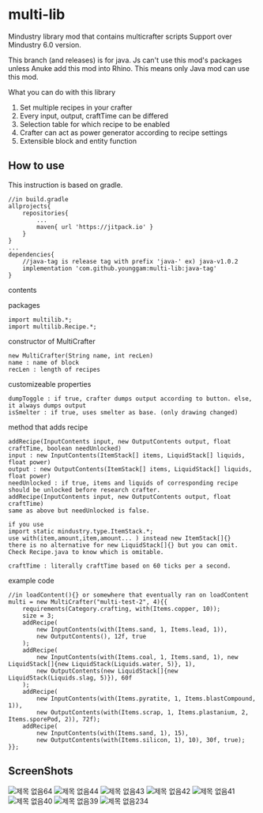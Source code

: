 # multi-lib
Mindustry library mod that contains multicrafter scripts
Support over Mindustry 6.0 version.

This branch (and releases) is for java.
Js can't use this mod's packages unless Anuke add this mod into Rhino.
This means only Java mod can use this mod.

What you can do with this library
1. Set multiple recipes in your crafter
2. Every input, output, craftTime can be differed
3. Selection table for which recipe to be enabled
4. Crafter can act as power generator according to recipe settings
5. Extensible block and entity function

How to use
----------
This instruction is based on gradle.
```
//in build.gradle
allprojects{
    repositories{
        ...
        maven{ url 'https://jitpack.io' }
    }
}
...
dependencies{
    //java-tag is release tag with prefix 'java-' ex) java-v1.0.2
    implementation 'com.github.younggam:multi-lib:java-tag'
}
```
contents

packages
```
import multilib.*;
import multilib.Recipe.*;
```
constructor of MultiCrafter
```
new MultiCrafter(String name, int recLen)
name : name of block
recLen : length of recipes
```
customizeable properties
```
dumpToggle : if true, crafter dumps output according to button. else, it always dumps output
isSmelter : if true, uses smelter as base. (only drawing changed)
```
method that adds recipe
```
addRecipe(InputContents input, new OutputContents output, float craftTime, boolean needUnlocked)
input : new InputContents(ItemStack[] items, LiquidStack[] liquids, float power)
output : new OutputContents(ItemStack[] items, LiquidStack[] liquids, float power)
needUnlocked : if true, items and liquids of corresponding recipe should be unlocked before research crafter.
addRecipe(InputContents input, new OutputContents output, float craftTime)
same as above but needUnlocked is false.

if you use
import static mindustry.type.ItemStack.*;
use with(item,amount,item,amount... ) instead new ItemStack[]{}
there is no alternative for new LiquidStack[]{} but you can omit. Check Recipe.java to know which is omitable.

craftTime : literally craftTime based on 60 ticks per a second.
```

example code
```
//in loadContent(){} or somewhere that eventually ran on loadContent
multi = new MultiCrafter("multi-test-2", 4){{
	requirements(Category.crafting, with(Items.copper, 10));
	size = 3;
	addRecipe(
	    new InputContents(with(Items.sand, 1, Items.lead, 1)),
	    new OutputContents(), 12f, true
	);
    addRecipe(
		new InputContents(with(Items.coal, 1, Items.sand, 1), new LiquidStack[]{new LiquidStack(Liquids.water, 5)}, 1),
	    new OutputContents(new LiquidStack[]{new LiquidStack(Liquids.slag, 5)}), 60f
	);
    addRecipe(
    	new InputContents(with(Items.pyratite, 1, Items.blastCompound, 1)),
    	new OutputContents(with(Items.scrap, 1, Items.plastanium, 2, Items.sporePod, 2)), 72f);
    addRecipe(
    	new InputContents(with(Items.sand, 1), 15),
    	new OutputContents(with(Items.silicon, 1), 10), 30f, true);
}};
```

ScreenShots
-----------
![제목 없음64](https://user-images.githubusercontent.com/61054554/78982290-c5905680-7b5c-11ea-9384-0b784f958ba8.png)
![제목 없음44](https://user-images.githubusercontent.com/61054554/78659489-9a142e80-7906-11ea-9e55-ab363c3fd970.png)
![제목 없음43](https://user-images.githubusercontent.com/61054554/78659495-9bddf200-7906-11ea-88a2-e68afd092dc9.png)
![제목 없음42](https://user-images.githubusercontent.com/61054554/78659501-9d0f1f00-7906-11ea-9ecc-abab9aaec827.png)
![제목 없음41](https://user-images.githubusercontent.com/61054554/78659511-9ed8e280-7906-11ea-901e-ab6195aa2355.png)
![제목 없음40](https://user-images.githubusercontent.com/61054554/78659515-a13b3c80-7906-11ea-844c-7ef07ac00f82.png)
![제목 없음39](https://user-images.githubusercontent.com/61054554/78659519-a3050000-7906-11ea-837f-d07777082424.png)
![제목 없음234](https://user-images.githubusercontent.com/61054554/98812885-aa752480-2466-11eb-8fa1-7c54271f3823.png)
